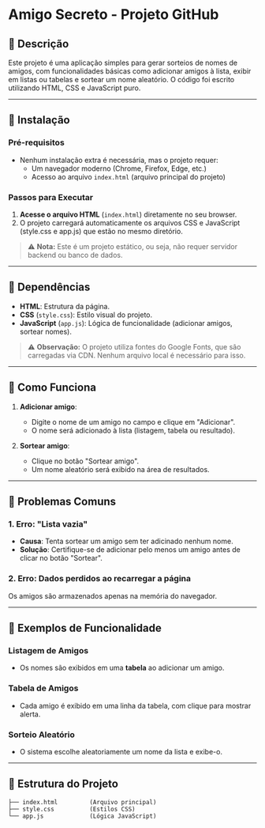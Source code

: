 # Amigo Secreto - Projeto GitHub

## 🧩 Descrição
Este projeto é uma aplicação simples para gerar sorteios de nomes de amigos, com funcionalidades básicas como adicionar amigos à lista, exibir em listas ou tabelas e sortear um nome aleatório. O código foi escrito utilizando HTML, CSS e JavaScript puro.

---

## 🧱 Instalação

### Pré-requisitos
- Nenhum instalação extra é necessária, mas o projeto requer:
  - Um navegador moderno (Chrome, Firefox, Edge, etc.)
  - Acesso ao arquivo `index.html` (arquivo principal do projeto)

### Passos para Executar
1. **Acesse o arquivo HTML** (`index.html`) diretamente no seu browser.
2. O projeto carregará automaticamente os arquivos CSS e JavaScript (style.css e app.js) que estão no mesmo diretório.

> ⚠️ **Nota:** Este é um projeto estático, ou seja, não requer servidor backend ou banco de dados.

---

## 🧩 Dependências

- **HTML**: Estrutura da página.
- **CSS** (`style.css`): Estilo visual do projeto.
- **JavaScript** (`app.js`): Lógica de funcionalidade (adicionar amigos, sortear nomes).

> ⚠️ **Observação:** O projeto utiliza fontes do Google Fonts, que são carregadas via CDN. Nenhum arquivo local é necessário para isso.

---

## 🧪 Como Funciona

1. **Adicionar amigo**:
   - Digite o nome de um amigo no campo e clique em "Adicionar".
   - O nome será adicionado à lista (listagem, tabela ou resultado).

2. **Sortear amigo**:
   - Clique no botão "Sortear amigo".
   - Um nome aleatório será exibido na área de resultados.

---

## 🚨 Problemas Comuns

### 1. Erro: "Lista vazia"
- **Causa**: Tenta sortear um amigo sem ter adicinado nenhum nome.
- **Solução**: Certifique-se de adicionar pelo menos um amigo antes de clicar no botão "Sortear".

### 2. Erro: Dados perdidos ao recarregar a página
Os amigos são armazenados apenas na memória do navegador.

---

## 🧩 Exemplos de Funcionalidade

### Listagem de Amigos
- Os nomes são exibidos em uma **tabela** ao adicionar um amigo.

### Tabela de Amigos
- Cada amigo é exibido em uma linha da tabela, com clique para mostrar alerta.

### Sorteio Aleatório
- O sistema escolhe aleatoriamente um nome da lista e exibe-o.

---

## 📁 Estrutura do Projeto

```
├── index.html         (Arquivo principal)
├── style.css          (Estilos CSS)
└── app.js             (Lógica JavaScript)
```
